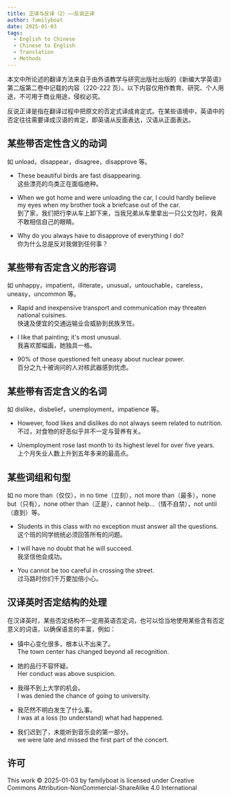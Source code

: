 ```yaml
---
title: 正译与反译（2）——反说正译
author: familyboat
date: 2025-01-03
tags:
  - English to Chinese
  - Chinese to English
  - Translation
  - Methods
---
```


本文中所论述的翻译方法来自于由外语教学与研究出版社出版的《新编大学英语》第二版第二卷中记载的内容（220-222 页）。以下内容仅用作教育、研究、个人用途，不可用于商业用途，侵权必究。

反说正译是指在翻译过程中把原文的否定式译成肯定式。在某些语境中，英语中的否定往往需要译成汉语的肯定，即英语从反面表达，汉语从正面表达。

<!-- more -->

## 某些带否定性含义的动词

如 unload，disappear，disagree，disapprove 等。

- These beautiful birds are fast disappearing.
  <br />
  这些漂亮的鸟类正在面临绝种。

- When we got home and were unloading the car, I could hardly believe my eyes when my brother took a briefcase out of the car.
  <br />
  到了家，我们把行李从车上卸下来，当我兄弟从车里拿出一只公文包时，我真不敢相信自己的眼睛。

- Why do you always have to disapprove of everything I do?
  <br />
  你为什么总是反对我做到任何事？

## 某些带有否定含义的形容词

如 unhappy，impatient，illiterate，unusual，untouchable，careless，uneasy，uncommon 等。

- Rapid and inexpensive transport and communication may threaten national cuisines.
  <br />
  快速及便宜的交通运输业会威胁到民族烹饪。

- I like that painting; it's most unusual.
  <br />
  我喜欢那幅画，她独具一格。

- 90% of those questioned felt uneasy about nuclear power.
  <br />
  百分之九十被询问的人对核武器感到忧虑。

## 某些带有否定含义的名词

如 dislike，disbelief，unemployment，impatience 等。

- However, food likes and dislikes do not always seem related to nutrition.
  <br />
  不过，对食物的好恶似乎并不一定与营养有关。

- Unemployment rose last month to its highest level for over five years.
  <br />
  上个月失业人数上升到五年多来的最高点。

## 某些词组和句型

如 no more than（仅仅），in no time（立刻），not more than（最多），none but（只有），none other than（正是），cannot help…（情不自禁），not until（直到）等。

- Students in this class with no exception must answer all the questions.
  <br />
  这个班的同学统统必须回答所有的问题。

- I will have no doubt that he will succeed.
  <br />
  我坚信他会成功。

- You cannot be too careful in crossing the street.
  <br />
  过马路时你们千万要加倍小心。

## 汉译英时否定结构的处理

在汉译英时，某些否定结构不一定用英语否定词，也可以恰当地使用某些含有否定意义的词语，以确保语言的丰富，例如：

- 镇中心变化很多，根本认不出来了。
  <br />
  The town center has changed beyond all recognition.

- 她的品行不容怀疑。
  <br />
  Her conduct was above suspicion.

- 我得不到上大学的机会。
  <br />
  I was denied the chance of going to university.

- 我茫然不明白发生了什么事。
  <br />
  I was at a loss (to understand) what had happened.

- 我们迟到了，未能听到音乐会的第一部分。
  <br />
  we were late and missed the first part of the concert.

## 许可

This work © 2025-01-03 by familyboat is licensed under Creative Commons Attribution-NonCommercial-ShareAlike 4.0 International
